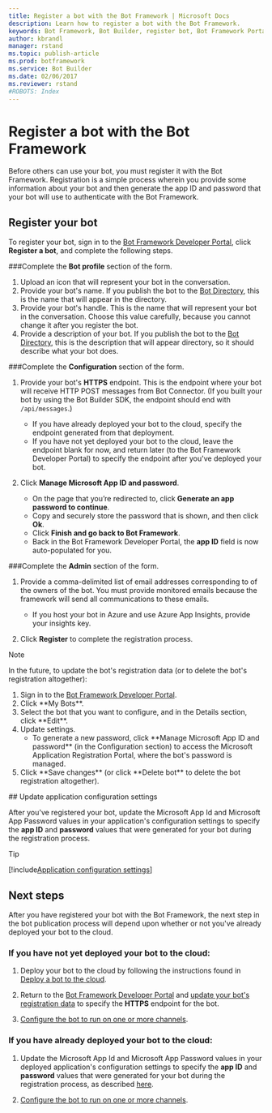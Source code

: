 ```yaml
---
title: Register a bot with the Bot Framework | Microsoft Docs
description: Learn how to register a bot with the Bot Framework.
keywords: Bot Framework, Bot Builder, register bot, Bot Framework Portal
author: kbrandl
manager: rstand
ms.topic: publish-article
ms.prod: botframework
ms.service: Bot Builder
ms.date: 02/06/2017
ms.reviewer: rstand
#ROBOTS: Index
---
```

# Register a bot with the Bot Framework

Before others can use your bot, you must register it with the Bot Framework.
Registration is a simple process wherein you provide some information about your bot and then generate the app ID and password that your bot will use to authenticate with the Bot Framework.

## Register your bot

To register your bot, sign in to the <a href="https://dev.botframework.com" target="_blank">Bot Framework Developer Portal</a>, click **Register a bot**, and complete the following steps.
  
###Complete the **Bot profile** section of the form.  

1. Upload an icon that will represent your bot in the conversation.  
2. Provide your bot's name. If you publish the bot to the <a href="https://bots.botframework.com/" target="_blank">Bot Directory</a>, this is the name that will appear in the directory.  
3. Provide your bot's handle. This is the name that will represent your bot in the conversation. Choose this value carefully, because you cannot change it after you register the bot.  
4. Provide a description of your bot. If you publish the bot to the <a href="https://bots.botframework.com/" target="_blank">Bot Directory</a>, this is the description that will appear directory, so it should describe what your bot does.  

###Complete the **Configuration** section of the form.  

1. Provide your bot's **HTTPS** endpoint. This is the endpoint where your bot will receive HTTP POST messages from Bot Connector. (If you built your bot by using the Bot Builder SDK, the endpoint should end with `/api/messages`.)
    - If you have already deployed your bot to the cloud, specify the endpoint generated from that deployment.
    - If you have not yet deployed your bot to the cloud, leave the endpoint blank for now, and return later (to the Bot Framework Developer Portal) to specify the endpoint after you've deployed your bot.  

2. Click **Manage Microsoft App ID and password**.  
    - On the page that you’re redirected to, click **Generate an app password to continue**.
    - Copy and securely store the password that is shown, and then click **Ok**.  
    - Click **Finish and go back to Bot Framework**.  
    - Back in the Bot Framework Developer Portal, the **app ID** field is now auto-populated for you.  

###Complete the **Admin** section of the form.  

1. Provide a comma-delimited list of email addresses corresponding to of the owners of the bot.
You must provide monitored emails because the framework will send all communications to these emails.  
    - If you host your bot in Azure and use Azure App Insights, provide your insights key.  

2. Click **Register** to complete the registration process.

<a id="maintain"></a>
> [!NOTE]
> In the future, to update the bot's registration data (or to delete the bot's registration altogether):
> <ol><li>Sign in to the <a href="https://dev.botframework.com" target="_blank">Bot Framework Developer Portal</a>.</li><li>Click **My Bots**.</li><li>Select the bot that you want to configure, and in the Details section, click **Edit**.</li><li>Update settings.<ul><li>To generate a new password, click **Manage Microsoft App ID and password** (in the Configuration section) to access the Microsoft Application Registration Portal, where the bot's password is managed.</li></ul></li><li>Click **Save changes** (or click **Delete bot** to delete the bot registration altogether).</li></ol>

##<a id="updateConfigSettings"></a> Update application configuration settings

After you've registered your bot, update the Microsoft App Id and Microsoft App Password values in your application's configuration settings to specify the **app ID** and **password** values that were generated for your bot during the registration process.

> [!TIP]
[!include[Application configuration settings](../includes/snippet-tip-bot-config-settings.md)]

## Next steps

After you have registered your bot with the Bot Framework,
the next step in the bot publication process will depend upon whether or not you've already deployed your bot to the cloud.

### If you have not yet deployed your bot to the cloud:
1. Deploy your bot to the cloud by following the instructions found in [Deploy a bot to the cloud](bot-framework-publish-deploy.md).

2. Return to the <a href="https://dev.botframework.com" target="_blank">Bot Framework Developer Portal</a> and [update your bot's registration data](bot-framework-publish-register.md#maintain) to specify the **HTTPS** endpoint for the bot.

3. [Configure the bot to run on one or more channels](bot-framework-publish-configure.md).

### If you have already deployed your bot to the cloud:
1. Update the Microsoft App Id and Microsoft App Password values in your deployed application's configuration settings to specify the **app ID** and **password** values that were generated for your bot during the registration process, as described [here](#updateConfigSettings).

2. [Configure the bot to run on one or more channels](bot-framework-publish-configure.md).
